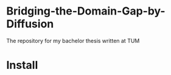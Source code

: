 # Bridging-the-Domain-Gap-by-Diffusion
The repository for my bachelor thesis written at TUM

# Install

```bash

```